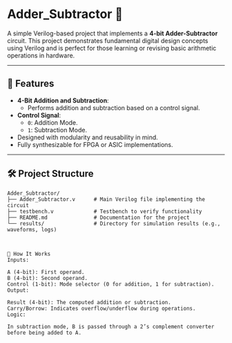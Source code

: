 # Adder_Subtractor 🔢

A simple Verilog-based project that implements a **4-bit Adder-Subtractor** circuit. This project demonstrates fundamental digital design concepts using Verilog and is perfect for those learning or revising basic arithmetic operations in hardware.

---

## 🌟 Features
- **4-Bit Addition and Subtraction**:
  - Performs addition and subtraction based on a control signal.
- **Control Signal**:
  - `0`: Addition Mode.
  - `1`: Subtraction Mode.
- Designed with modularity and reusability in mind.
- Fully synthesizable for FPGA or ASIC implementations.

---

## 🛠️ Project Structure
```plaintext
Adder_Subtractor/
├── Adder_Subtractor.v      # Main Verilog file implementing the circuit
├── testbench.v             # Testbench to verify functionality
├── README.md               # Documentation for the project
└── results/                # Directory for simulation results (e.g., waveforms, logs)



📜 How It Works
Inputs:

A (4-bit): First operand.
B (4-bit): Second operand.
Control (1-bit): Mode selector (0 for addition, 1 for subtraction).
Output:

Result (4-bit): The computed addition or subtraction.
Carry/Borrow: Indicates overflow/underflow during operations.
Logic:

In subtraction mode, B is passed through a 2’s complement converter before being added to A.




